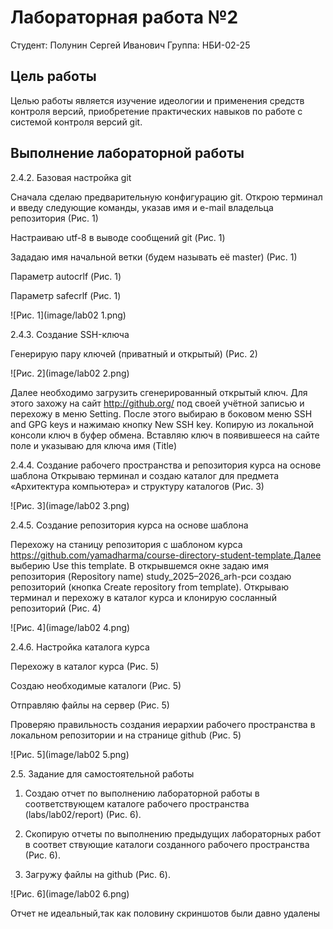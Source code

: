 # Лабораторная работа №2 
Студент: Полунин Сергей Иванович 
Группа: НБИ-02-25 

## Цель работы
Целью работы является изучение идеологии и применения средств
контроля версий, приобретение практических навыков по работе с системой контроля версий git.

## Выполнение лабораторной работы

2.4.2. Базовая настройка git

Сначала сделаю предварительную конфигурацию git. Открою терминал и введу следующие команды, указав имя и e-mail владельца репозитория (Рис. 1)

Настраиваю utf-8 в выводе сообщений git (Рис. 1)

Зададаю имя начальной ветки (будем называть её master) (Рис. 1)

Параметр autocrlf (Рис. 1)

Параметр safecrlf (Рис. 1)

![Рис. 1](image/lab02 1.png)

2.4.3. Создание SSH-ключа

Генерирую пару ключей (приватный и открытый) (Рис. 2)

![Рис. 2](image/lab02 2.png)

Далее необходимо загрузить сгенерированный открытый ключ. Для этого
захожу на сайт http://github.org/ под своей учётной записью и перехожу в меню Setting. После этого выбираю в боковом меню SSH and GPG keys и нажимаю кнопку New SSH key. Копирую из локальной консоли ключ в буфер обмена. Вставляю ключ в появившееся на сайте поле и указываю для ключа имя
(Title) 

2.4.4. Создание рабочего пространства и репозитория курса на основе
шаблона
Открываю терминал и создаю каталог для предмета «Архитектура компьютера» и структуру каталогов (Рис. 3)

![Рис. 3](image/lab02 3.png)

2.4.5. Создание репозитория курса на основе шаблона

Перехожу на станицу репозитория с шаблоном курса
https://github.com/yamadharma/course-directory-student-template.Далее выберию Use this template. В открывшемся окне задаю имя репозитория (Repository name) study_2025–2026_arh-pcи создаю репозиторий (кнопка Create repository from template). Открываю терминал и перехожу в каталог курса и клонирую сосланный репозиторий (Рис. 4)

![Рис. 4](image/lab02 4.png)

2.4.6. Настройка каталога курса

Перехожу в каталог курса (Рис. 5)

Создаю необходимые каталоги (Рис. 5)

Отправляю файлы на сервер (Рис. 5)

Проверяю правильность создания иерархии рабочего пространства в локальном репозитории и на странице github (Рис. 5)

![Рис. 5](image/lab02 5.png)

2.5. Задание для самостоятельной работы

1. Создаю отчет по выполнению лабораторной работы в соответствующем каталоге рабочего пространства (labs/lab02/report) (Рис. 6).

2. Скопирую отчеты по выполнению предыдущих лабораторных работ в соответ ствующие каталоги созданного рабочего пространства (Рис. 6).

3. Загружу файлы на github (Рис. 6).

![Рис. 6](image/lab02 6.png)


Отчет не идеальный,так как половину скриншотов были давно удалены 













